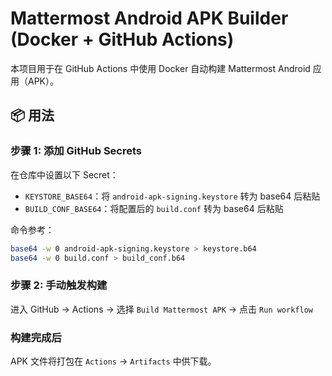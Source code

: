 # Mattermost Android APK Builder (Docker + GitHub Actions)

本项目用于在 GitHub Actions 中使用 Docker 自动构建 Mattermost Android 应用（APK）。

## 📦 用法

### 步骤 1: 添加 GitHub Secrets

在仓库中设置以下 Secret：

- `KEYSTORE_BASE64`：将 `android-apk-signing.keystore` 转为 base64 后粘贴
- `BUILD_CONF_BASE64`：将配置后的 `build.conf` 转为 base64 后粘贴

命令参考：

```bash
base64 -w 0 android-apk-signing.keystore > keystore.b64
base64 -w 0 build.conf > build_conf.b64
```

### 步骤 2: 手动触发构建

进入 GitHub → Actions → 选择 `Build Mattermost APK` → 点击 `Run workflow`

### 构建完成后

APK 文件将打包在 `Actions` → `Artifacts` 中供下载。
